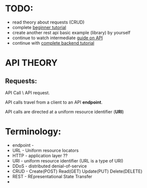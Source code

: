 # TODO:
- read theory about requests (CRUD)
- complete [beginner tutorial](https://www.youtube.com/watch?v=d_L64KT3SFM)
- create another rest api basic example (library) by yourself
- continue to watch intermediate [guide on API](https://www.youtube.com/watch?v=7VLmLOiQ3ck&t=381s)
- continue with [complete backend tutorial](https://www.youtube.com/watch?v=h3fqD6IprIA)


# API THEORY
## Requests:
API Call \ API request.

API calls travel from a client to an API **endpoint**.

API calls are directed at a uniform resource identifier (**URI**)

# Terminology:
- endpoint - 
- URL - Uniform resource locators
- HTTP - application layer ??
- URI - uniform resource identifier (URL is  a type of URI)
- DDoS - distributed denial-of-service
- CRUD - Create(POST) Read(GET) Update(PUT) Delete(DELETE)
- REST - REpresentational State Transfer
- 
